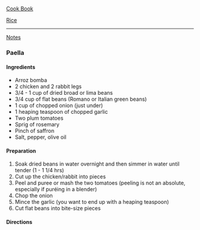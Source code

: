 [Cook Book](https://github.com/vmsmith/CookBook/blob/master/README.md)  

[Rice](https://github.com/vmsmith/CookBook/blob/master/rice_risotto.md)  

-----  

[Notes](https://github.com/vmsmith/CookBook/blob/master/notes.md)  

### Paella  

#### Ingredients  
* Arroz bomba  
* 2 chicken and 2 rabbit legs    
* 3/4 - 1 cup of dried broad or lima beans  
* 3/4 cup of flat beans (Romano or Italian green beans)  
* 1 cup of chopped onion (just under)    
* 1 heaping teaspoon of chopped garlic    
* Two plum tomatoes  
* Sprig of rosemary  
* Pinch of saffron  
* Salt, pepper, olive oil   

#### Preparation  

1. Soak dried beans in water overnight and then simmer in water until tender (1 - 1 1/4 hrs)
2. Cut up the chicken/rabbit into pieces  
3. Peel and puree or mash the two tomatoes (peeling is not an absolute, especially if puréing in a blender)
4. Chop the onion 
5. Mince the garlic (you want to end up with a heaping teaspoon)
6. Cut flat beans into bite-size pieces  


#### Directions  

